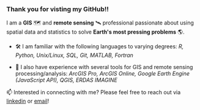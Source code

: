 ### Thank you for visting my GitHub!!
I am a <b>GIS</b> 🗺️ and <b>remote sensing</b> 🛰️ professional passionate about using spatial data and statistics to solve <b>Earth's most pressing problems</b> 🌎.

- 🛠️ I am familiar with the following languages to varying degrees: <i>R, Python, Unix/Linux, SQL, Git, MATLAB, Fortran</i>

- 🧭 I also have experience with several tools for GIS and remote sensing processing/analysis: <i>ArcGIS Pro, ArcGIS Online, Google Earth Engine (JavaScript API), QGIS, ERDAS IMAGINE</i>

📫 Interested in connecting with me? Please feel free to reach out via [linkedin](https://www.linkedin.com/in/marisa-smedsrud-b1722815b/) or [email](mailto:msmeds97@gmail.com)!
